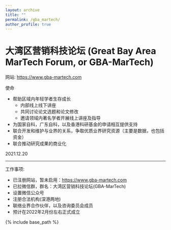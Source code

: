 ```yaml
---
layout: archive
title: ""
permalink: /gba_martech/
author_profile: true
---
```


大湾区营销科技论坛 (Great Bay Area MarTech Forum, or GBA-MarTech)
====

网站: <a href="https://www.gba-martech.com" target="_blank">https://www.gba-martech.com</a>

使命
* 帮助区域内年轻学者生存成长
    * 内部线上线下讲座
    * 共同讨论论文选题和论文修改
    * 邀请领域内著名学者开展线上讲座及指导
* 为国家自科，广东自科，以及香港科研基金的申请相互提供支持
* 联合开发和维护与业界的关系，争取优质业界研究资源（主要是数据，也包括资金）
* 联合推动研究成果的商业化

2021.12.20

<hr style="height:1px;border:none;color:#333;background-color:#333;">

工作事项:
* 已注册网站，暂未启用：https://www.gba-martech.com
* 已拉微信群，群名：大湾区营销科技论坛(GBA-MarTech)
* 设置微信公众号
* 注册合法机构(深港两地)
* 联络业界合作伙伴，以及咨询委员会成员
* 预计在2022年2月份左右正式成立

{% include base_path %}

<!-- below includes the original papers -->
<!--

{% for post in site.publications reversed %}
  {% include archive-single.html %}
{% endfor %}

-->